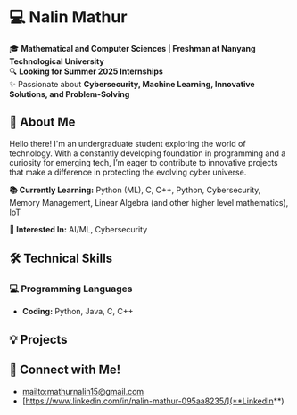 # 💻 Nalin Mathur  

🎓 **Mathematical and Computer Sciences | Freshman at Nanyang Technological University**  
🔍 **Looking for Summer 2025 Internships**  
✨ Passionate about **Cybersecurity, Machine Learning, Innovative Solutions, and Problem-Solving**

## 🚀 About Me  
Hello there! I'm an undergraduate student exploring the world of technology. With a constantly developing foundation in programming and a curiosity for emerging tech, I’m eager to contribute to innovative projects that make a difference in protecting the evolving cyber universe.  

**📚 Currently Learning:** Python (ML), C, C++, Python, Cybersecurity, Memory Management, Linear Algebra (and other higher level mathematics), IoT 

**🎯 Interested In:** AI/ML, Cybersecurity

## 🛠️ Technical Skills  

### 💻 Programming Languages  
- **Coding:** Python, Java, C, C++

## 💡 Projects  

## 📩 Connect with Me!  
- [mailto:mathurnalin15@gmail.com](**Email**)  
- [https://www.linkedin.com/in/nalin-mathur-095aa8235/](**LinkedIn**)  

